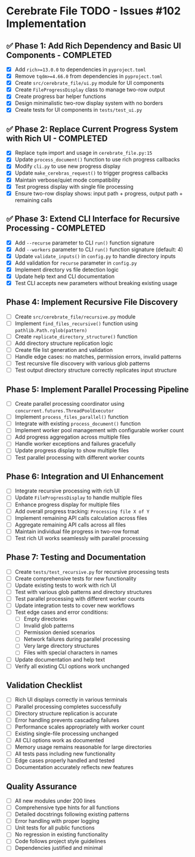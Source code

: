 # Cerebrate File TODO - Issues #102 Implementation

## ✅ Phase 1: Add Rich Dependency and Basic UI Components - COMPLETED
- [x] Add `rich>=13.0.0` to dependencies in `pyproject.toml`
- [x] Remove `tqdm>=4.66.0` from dependencies in `pyproject.toml`
- [x] Create `src/cerebrate_file/ui.py` module for UI components
- [x] Create `FileProgressDisplay` class to manage two-row output
- [x] Create progress bar helper functions
- [x] Design minimalistic two-row display system with no borders
- [x] Create tests for UI components in `tests/test_ui.py`

## ✅ Phase 2: Replace Current Progress System with Rich UI - COMPLETED
- [x] Replace `tqdm` import and usage in `cerebrate_file.py:15`
- [x] Update `process_document()` function to use rich progress callbacks
- [x] Modify `cli.py` to use new progress display
- [x] Update `make_cerebras_request()` to trigger progress callbacks
- [x] Maintain verbose/quiet mode compatibility
- [x] Test progress display with single file processing
- [x] Ensure two-row display shows: input path + progress, output path + remaining calls

## ✅ Phase 3: Extend CLI Interface for Recursive Processing - COMPLETED
- [x] Add `--recurse` parameter to CLI `run()` function signature
- [x] Add `--workers` parameter to CLI `run()` function signature (default: 4)
- [x] Update `validate_inputs()` in `config.py` to handle directory inputs
- [x] Add validation for `recurse` parameter in `config.py`
- [x] Implement directory vs file detection logic
- [x] Update help text and CLI documentation
- [x] Test CLI accepts new parameters without breaking existing usage

## Phase 4: Implement Recursive File Discovery
- [ ] Create `src/cerebrate_file/recursive.py` module
- [ ] Implement `find_files_recursive()` function using `pathlib.Path.rglob(pattern)`
- [ ] Create `replicate_directory_structure()` function
- [ ] Add directory structure replication logic
- [ ] Create file list generation and validation
- [ ] Handle edge cases: no matches, permission errors, invalid patterns
- [ ] Test recursive file discovery with various glob patterns
- [ ] Test output directory structure correctly replicates input structure

## Phase 5: Implement Parallel Processing Pipeline
- [ ] Create parallel processing coordinator using `concurrent.futures.ThreadPoolExecutor`
- [ ] Implement `process_files_parallel()` function
- [ ] Integrate with existing `process_document()` function
- [ ] Implement worker pool management with configurable worker count
- [ ] Add progress aggregation across multiple files
- [ ] Handle worker exceptions and failures gracefully
- [ ] Update progress display to show multiple files
- [ ] Test parallel processing with different worker counts

## Phase 6: Integration and UI Enhancement
- [ ] Integrate recursive processing with rich UI
- [ ] Update `FileProgressDisplay` to handle multiple files
- [ ] Enhance progress display for multiple files
- [ ] Add overall progress tracking: `Processing file X of Y`
- [ ] Implement remaining API calls calculation across files
- [ ] Aggregate remaining API calls across all files
- [ ] Maintain individual file progress in two-row format
- [ ] Test rich UI works seamlessly with parallel processing

## Phase 7: Testing and Documentation
- [ ] Create `tests/test_recursive.py` for recursive processing tests
- [ ] Create comprehensive tests for new functionality
- [ ] Update existing tests to work with rich UI
- [ ] Test with various glob patterns and directory structures
- [ ] Test parallel processing with different worker counts
- [ ] Update integration tests to cover new workflows
- [ ] Test edge cases and error conditions:
  - [ ] Empty directories
  - [ ] Invalid glob patterns
  - [ ] Permission denied scenarios
  - [ ] Network failures during parallel processing
  - [ ] Very large directory structures
  - [ ] Files with special characters in names
- [ ] Update documentation and help text
- [ ] Verify all existing CLI options work unchanged

## Validation Checklist
- [ ] Rich UI displays correctly in various terminals
- [ ] Parallel processing completes successfully
- [ ] Directory structure replication is accurate
- [ ] Error handling prevents cascading failures
- [ ] Performance scales appropriately with worker count
- [ ] Existing single-file processing unchanged
- [ ] All CLI options work as documented
- [ ] Memory usage remains reasonable for large directories
- [ ] All tests pass including new functionality
- [ ] Edge cases properly handled and tested
- [ ] Documentation accurately reflects new features

## Quality Assurance
- [ ] All new modules under 200 lines
- [ ] Comprehensive type hints for all functions
- [ ] Detailed docstrings following existing patterns
- [ ] Error handling with proper logging
- [ ] Unit tests for all public functions
- [ ] No regression in existing functionality
- [ ] Code follows project style guidelines
- [ ] Dependencies justified and minimal
